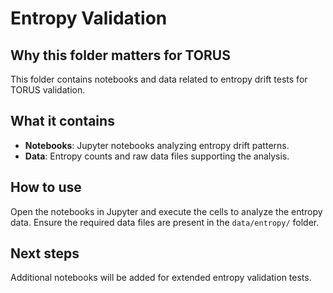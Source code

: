 # Entropy Validation

## Why this folder matters for TORUS
This folder contains notebooks and data related to entropy drift tests for TORUS validation.

## What it contains
- **Notebooks**: Jupyter notebooks analyzing entropy drift patterns.
- **Data**: Entropy counts and raw data files supporting the analysis.

## How to use
Open the notebooks in Jupyter and execute the cells to analyze the entropy data. Ensure the required data files are present in the `data/entropy/` folder.

## Next steps
Additional notebooks will be added for extended entropy validation tests.
